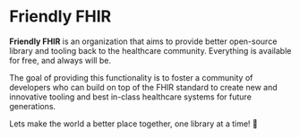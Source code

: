 # Friendly FHIR

**Friendly FHIR** is an organization that aims to provide better open-source
library and tooling back to the healthcare community. Everything is available
for free, and always will be.

The goal of providing this functionality is to foster a community of developers
who can build on top of the FHIR standard to create new and innovative tooling
and best in-class healthcare systems for future generations.

Lets make the world a better place together, one library at a time! 🤝
